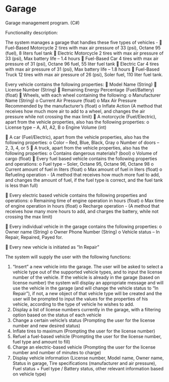 # Garage
Garage management program. (C#)

Functionality description:

The system manages a garage that handles these five types of vehicles -
 Fuel-Based Motorcycle
2 tires with max air pressure of 33 (psi), Octane 95 (fuel), 8 liters fuel tank
 Electric Motorcycle
2 tires with max air pressure of 33 (psi), Max battery life – 1.4 hours
 Fuel-Based Car
4 tires with max air pressure of 31 (psi), Octane 96 fuel, 55 liter fuel tank
 Electric Car
4 tires with max air pressure of 31 (psi), Max battery life – 1.8 hours
 Fuel-Based Truck
12 tires with max air pressure of 26 (psi), Soler fuel, 110 liter fuel tank.

Every vehicle contains the following properties:
 Model Name (String)
 License Number (String)
 Remaining Energy Percentage (Fuel/Battery) (float)
 Wheels, with each wheel containing the following:
o Manufacturer Name (String)
o Current Air Pressure (float)
o Max Air Pressure Recommended by the manufacturer’s (float)
o Inflate Action (A method that receives how much more air to add to a wheel, and changes the air pressure while not crossing the max limit)
 A motorcycle (Fuel/Electric), apart from the vehicle properties, also has the following properties:
o License type – A, A1, A2, B
o Engine Volume (int)

 A car (Fuel/Electric), apart from the vehicle properties, also has the following properties:
o Color – Red, Blue, Black, Gray
o Number of doors – 2, 3, 4, or 5
 A truck, apart from the vehicle properties, also has the following properties:
o Contains dangerous materials? (bool)
o Volume of cargo (float)
 Every fuel based vehicle contains the following properties and operations:
o Fuel type – Soler, Octane 95, Octane 96, Octane 98
o Current amount of fuel in liters (float)
o Max amount of fuel in liters (float)
o Refueling operation - (A method that receives how much more fuel to add, and changes the amount of fuel, if the fuel type is correct, and the fuel tank is less than full)

 Every electric based vehicle contains the following properties and operations:
o Remaining time of engine operation in hours (float)
o Max time of engine operation in hours (float)
o Recharge operation - (A method that receives how many more hours to add, and charges the battery, while not crossing the max limit)

 Every individual vehicle in the garage contains the following properties:
o Owner name (String)
o Owner Phone Number (String)
o Vehicle status – In Repair, Repaired, Payed for.

 Every new vehicle is initiated as “In Repair”

The system will supply the user with the following functions:
1. “Insert” a new vehicle into the garage. The user will be asked to select a vehicle type out of the supported vehicle types, and to input the license number of the vehicle. If the vehicle is already in the garage (based on license number) the system will display an appropriate message and will use the vehicle in the garage (and will change the vehicle status to “In Repair”), if not, a new object of that vehicle type will be created and the user will be prompted to input the values for the properties of his vehicle, according to the type of vehicle he wishes to add.
2. Display a list of license numbers currently in the garage, with a filtering option based on the status of each vehicle
3. Change a certain vehicle’s status (Prompting the user for the license number and new desired status)
4. Inflate tires to maximum (Prompting the user for the license number)
5. Refuel a fuel-based vehicle (Prompting the user for the license number, fuel type and amount to fill)
6. Charge an electric-based vehicle (Prompting the user for the license number and number of minutes to charge)
7. Display vehicle information (License number, Model name, Owner name, Status in garage, Tire specifications (manufacturer and air pressure), Fuel status + Fuel type / Battery status, other relevant information based on vehicle type)

